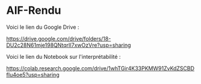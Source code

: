 # AIF-Rendu


Voici le lien du Google Drive : 

https://drive.google.com/drive/folders/18-DU2c28N61mje198QNtqrII7xwOzVre?usp=sharing

Voici le lien du Notebook sur l'interprétabilité :

https://colab.research.google.com/drive/1whTGir4K33PKMW91ZvKdZSCBDfIu4oe5?usp=sharing

